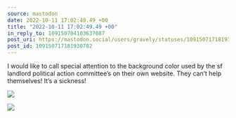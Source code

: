 ```yaml
---
source: mastodon
date: 2022-10-11 17:02:49.49 +00
title: "2022-10-11 17:02:49.49 +00"
in_reply_to: 109150704103637087
post_uri: https://mastodon.social/users/gravely/statuses/109150717181930782
post_id: 109150717181930782
---
```

I would like to call special attention to the background color used by the sf landlord political action committee’s on their own website. They can’t help themselves! It’s a sickness!


![](/images/109150716737028975.png)

![](/images/109150717063464227.png)

